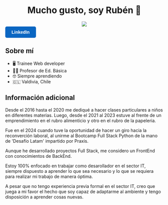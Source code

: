 <div align="center">
<h1 align="center">Mucho gusto, soy Rubén 🤝</h1>
<img src="https://i.imgur.com/JyqwqNr.png">
</div>
<a href="https://www.linkedin.com/in/ruben-alejandro-segovia-cama%C3%B1o-b95085108" target="_blank" style="text-decoration:none;">
  <div style="display:inline-block; background-color:#0a66c2; color:white; padding:10px 20px; border-radius:5px; font-family:sans-serif; font-weight:bold;">
    LinkedIn
  </div>
</a>


## Sobre mí

- 🖥️ Trainee Web developer
- 👨‍🏫 Profesor de Ed. Básica
- 🤓 Siempre aprendiendo
- 🇨🇱  Valdivia, Chile

## Información adicional

Desde el 2016 hasta el 2020 me dediqué a hacer clases particulares a niños en diferentes materias. Luego, desde el 2021 al 2023 estuve al frente 
de un emprendimiento en el rubro alimenticio y otro en el rubro de la papeleria.

Fue en el 2024 cuando tuve la oportunidad de hacer un giro hacia la reconverción laboral, al unirme al Bootcamp Full Stack Python de la mano de
'Desafío Latam' impartido por Praxis.

Aunque he desarrollado proyectos Full Stack, me considero un FrontEnd con conocimientos de BackEnd.

Estoy 100% enfocado en trabajar como desarollador en el sector IT, siempre dispuesto a aprender lo
que sea necesario y lo que se requiera para realizar mi trabajo de manera óptima.

A pesar que no tengo experiencia previa formal en el sector IT, creo que juega a mi favor el hecho
que soy capaz de adaptarme al ambiente y tengo disposición a aprender cosas nuevas.
